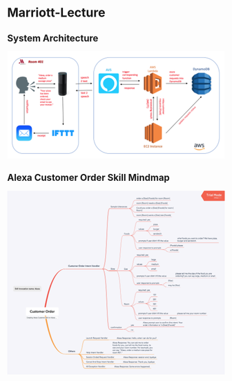 # Marriott-Lecture

## System Architecture

![System Architecture](./images/ArchitectureDesign.PNG)

## Alexa Customer Order Skill Mindmap
![Mindmap](images/AlexaMindmap.png) 
